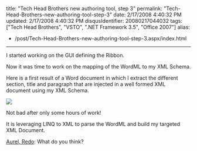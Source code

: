 title: "Tech Head Brothers new authoring tool, step 3"
permalink: "Tech-Head-Brothers-new-authoring-tool-step-3"
date: 2/17/2008 4:40:32 PM
updated: 2/17/2008 4:40:32 PM
disqusIdentifier: 20080217044032
tags: ["Tech Head Brothers", "VSTO", ".NET Framework 3.5", "Office 2007"]
alias:
 - /post/Tech-Head-Brothers-new-authoring-tool-step-3.aspx/index.html
---
I started working on the GUI defining the Ribbon.

Now it was time to work on the mapping of the WordML to my XML Schema.
<!-- more -->

Here is a first result of a Word document in which I extract the different section, title and paragraph that are injected in a well formed XML document using my XML Schema.

![](http://farm3.static.flickr.com/2129/2270982074_95feb4a007_o_d.jpg) 

Not bad after only some hours of work!

It is leveraging LINQ to XML to parse the WordML and build my targeted XML Document.

<u>Aurel, Redo</u>: What do you think?
